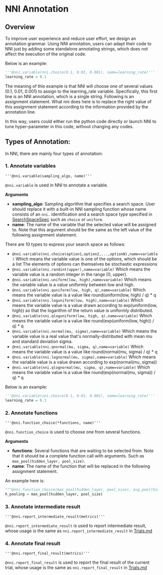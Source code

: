 # NNI Annotation

## Overview

To improve user experience and reduce user effort, we design an annotation grammar. Using NNI annotation, users can adapt their code to NNI just by adding some standalone annotating strings, which does not affect the execution of the original code.

Below is an example:

```python
'''@nni.variable(nni.choice(0.1, 0.01, 0.001), name=learning_rate)'''
learning_rate = 0.1
```
The meaning of this example is that NNI will choose one of several values (0.1, 0.01, 0.001) to assign to the learning_rate variable. Specifically, this first line is an NNI annotation, which is a single string. Following is an assignment statement. What nni does here is to replace the right value of this assignment statement according to the information provided by the annotation line.


In this way, users could either run the python code directly or launch NNI to tune hyper-parameter in this code, without changing any codes.

## Types of Annotation:

In NNI, there are mainly four types of annotation:


### 1. Annotate variables

   `'''@nni.variable(sampling_algo, name)'''`

`@nni.variable` is used in NNI to annotate a variable.

**Arguments**

- **sampling_algo**: Sampling algorithm that specifies a search space. User should replace it with a built-in NNI sampling function whose name consists of an `nni.` identification and a search space type specified in [SearchSpaceSpec](https://nni.readthedocs.io/en/latest/Tutorial/SearchSpaceSpec.html) such as `choice` or `uniform`.
- **name**: The name of the variable that the selected value will be assigned to. Note that this argument should be the same as the left value of the following assignment statement.

There are 10 types to express your search space as follows:

* `@nni.variable(nni.choice(option1,option2,...,optionN),name=variable)`
  Which means the variable value is one of the options, which should be a list The elements of options can themselves be stochastic expressions
* `@nni.variable(nni.randint(upper),name=variable)`
  Which means the variable value is a random integer in the range [0, upper).
* `@nni.variable(nni.uniform(low, high),name=variable)`
  Which means the variable value is a value uniformly between low and high.
* `@nni.variable(nni.quniform(low, high, q),name=variable)`
  Which means the variable value is a value like round(uniform(low, high) / q) * q
* `@nni.variable(nni.loguniform(low, high),name=variable)`
  Which means the variable value is a value drawn according to exp(uniform(low, high)) so that the logarithm of the return value is uniformly distributed.
* `@nni.variable(nni.qloguniform(low, high, q),name=variable)`
  Which means the variable value is a value like round(exp(uniform(low, high)) / q) * q
* `@nni.variable(nni.normal(mu, sigma),name=variable)`
  Which means the variable value is a real value that's normally-distributed with mean mu and standard deviation sigma.
* `@nni.variable(nni.qnormal(mu, sigma, q),name=variable)`
  Which means the variable value is a value like round(normal(mu, sigma) / q) * q
* `@nni.variable(nni.lognormal(mu, sigma),name=variable)`
  Which means the variable value is a value drawn according to exp(normal(mu, sigma))
* `@nni.variable(nni.qlognormal(mu, sigma, q),name=variable)`
  Which means the variable value is a value like round(exp(normal(mu, sigma)) / q) * q

Below is an example:

```python
'''@nni.variable(nni.choice(0.1, 0.01, 0.001), name=learning_rate)'''
learning_rate = 0.1
```

### 2. Annotate functions

   `'''@nni.function_choice(*functions, name)'''`

`@nni.function_choice` is used to choose one from several functions.

**Arguments**

- **functions**: Several functions that are waiting to be selected from. Note that it should be a complete function call with arguments. Such as `max_pool(hidden_layer, pool_size)`.
- **name**: The name of the function that will be replaced in the following assignment statement.

An example here is:

```python
"""@nni.function_choice(max_pool(hidden_layer, pool_size), avg_pool(hidden_layer, pool_size), name=max_pool)"""
h_pooling = max_pool(hidden_layer, pool_size)
```

### 3. Annotate intermediate result

   `'''@nni.report_intermediate_result(metrics)'''`

`@nni.report_intermediate_result` is used to report intermediate result, whose usage is the same as `nni.report_intermediate_result` in [Trials.md](https://nni.readthedocs.io/en/latest/TrialExample/Trials.html)

### 4. Annotate final result

   `'''@nni.report_final_result(metrics)'''`

`@nni.report_final_result` is used to report the final result of the current trial, whose usage is the same as `nni.report_final_result` in [Trials.md](https://nni.readthedocs.io/en/latest/TrialExample/Trials.html)
